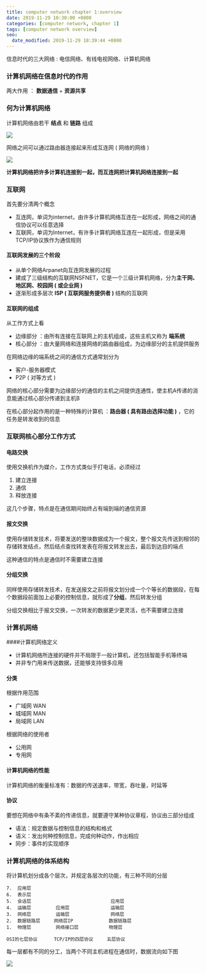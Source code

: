 ```yaml
---
title: computer network chapter 1:overview
date: 2019-11-29 10:30:00 +0800
categories: [computer network, chapter 1]
tags: [computer network overview]
seo:
  date_modified: 2019-11-29 18:39:44 +0800
---
```


信息时代的三大网络 : 电信网络、有线电视网络、计算机网络

### 计算机网络在信息时代的作用
两大作用 ： **数据通信** + **资源共享**

### 何为计算机网络
计算机网络由若干 **结点** 和 **链路** 组成

![](https://img-blog.csdnimg.cn/20191129102531454.png?x-oss-process=image/watermark,type_ZmFuZ3poZW5naGVpdGk,shadow_10,text_aHR0cHM6Ly9ibG9nLmNzZG4ubmV0L2xhbmNlbG90MDkwMg==,size_16,color_FFFFFF,t_70)

网络之间可以通过路由器连接起来形成互连网 ( 网络的网络 )

![](https://img-blog.csdnimg.cn/20191129103027397.png?x-oss-process=image/watermark,type_ZmFuZ3poZW5naGVpdGk,shadow_10,text_aHR0cHM6Ly9ibG9nLmNzZG4ubmV0L2xhbmNlbG90MDkwMg==,size_16,color_FFFFFF,t_70)

**计算机网络把许多计算机连接到一起，而互连网把计算机网络连接到一起**

### 互联网
首先要分清两个概念
* 互连网，单词为internet，由许多计算机网络互连在一起形成，网络之间的通信协议可以任意选择
* 互联网，单词为Internet，有许多计算机网络互连在一起形成，但是采用TCP/IP协议族作为通信规则

#### 互联网发展的三个阶段
* 从单个网络Arpanet向互连网发展的过程
* 建成了三级结构的互联网NSFNET，它是一个三级计算机网络，分为**主干网、地区网、校园网 ( 或企业网 )**
* 逐渐形成多层次 **ISP ( 互联网服务提供者 )** 结构的互联网

#### 互联网的组成
从工作方式上看
* 边缘部分 ：由所有连接在互联网上的主机组成，这些主机又称为 **端系统**
* 核心部分 ：由大量网络和连接网络的路由器组成，为边缘部分的主机提供服务

在网络边缘的端系统之间的通信方式通常划分为
* 客户-服务器模式
* P2P ( 对等方式 )

网络的核心部分需要为边缘部分的通信的主机之间提供连通性，使主机A传递的消息能通过核心部分传递到主机B

在核心部分起作用的是一种特殊的计算机 ：**路由器 ( 具有路由选择功能 )** ，它的任务是转发收到的信息

### 互联网核心部分工作方式

#### 电路交换
使用交换机作为媒介，工作方式类似于打电话，必须经过
1. 建立连接
2. 通信
3. 释放连接

这几个步骤，特点是在通信期间始终占有端到端的通信资源

#### 报文交换
使用存储转发技术，将要发送的整块数据成为一个报文，整个报文先传送到相邻的存储转发结点，然后结点查找转发表在将报文转发出去，最后到达目的端点

这种通信的特点是通信时不需要建立连接

#### 分组交换
同样使用存储转发技术，在发送报文之前将报文划分成一个个等长的数据段，在每个数据段前面加上必要的控制信息，就形成了**分组**，然后转发分组

分组交换相比于报文交换，一次转发的数据更少更灵活，也不需要建立连接

### 计算机网络
####计算机网络定义
* 计算机网络所连接的硬件并不局限于一般计算机，还包括智能手机等终端
* 并非专门用来传送数据，还能够支持很多应用

#### 分类
根据作用范围
* 广域网 WAN
* 城域网 MAN
* 局域网 LAN

根据网络的使用者
* 公用网
* 专用网

#### 计算机网络的性能
计算机网络的衡量标准有：数据的传送速率，带宽，吞吐量，时延等

#### 协议
要想在网络中有条不紊的传递信息，就要遵守某种协议章程，协议由三部分组成
* 语法：规定数据与控制信息的结构和格式
* 语义：发出何种控制信息，完成何种动作，作出相应
* 同步：事件的实现顺序

### 计算机网络的体系结构
将计算机划分成各个层次，并规定各层次的功能，有三种不同的分层
```
7.  应用层
6.  表示层
5.  会话层                             应用层
4.  运输层         应用层               运输层
3.  网络层         运输层               网络层
2.  数据链路层     网络层IP             数据链路层
1.  物理层         网络接口层           物理层

OSI的七层协议      TCP/IP的四层协议     五层协议
```

每一层都有不同的分工，当两个不同主机进程在通信时，数据流向如下图

![](https://img-blog.csdnimg.cn/20191129182339701.jpg?x-oss-process=image/watermark,type_ZmFuZ3poZW5naGVpdGk,shadow_10,text_aHR0cHM6Ly9ibG9nLmNzZG4ubmV0L2xhbmNlbG90MDkwMg==,size_16,color_FFFFFF,t_70)